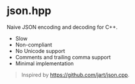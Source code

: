 json.hpp
========

Naive JSON encoding and decoding for C++.

*   Slow
*   Non-compliant
*   No Unicode support
*   Comments and trailing comma support
*   Minimal implementation

>   Inspired by https://github.com/jart/json.cpp.
